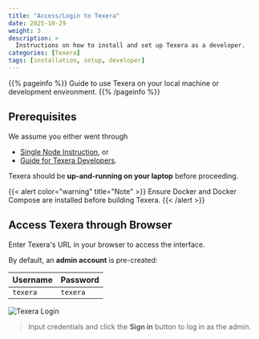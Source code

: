 ```yaml
---
title: "Access/Login to Texera"
date: 2025-10-29
weight: 3
description: >
  Instructions on how to install and set up Texera as a developer.
categories: [Texera]
tags: [installation, setup, developer]
---
```


{{% pageinfo %}}
Guide to use Texera on your local machine or development environment.
{{% /pageinfo %}}

## Prerequisites

We assume you either went through  
- [Single Node Instruction](https://github.com/Texera/texera/wiki/Installing-Texera-on-a-Single-Node), or  
- [Guide for Texera Developers](https://github.com/Texera/texera/wiki/Guide-for-Developers).

Texera should be **up-and-running on your laptop** before proceeding.

{{< alert color="warning" title="Note" >}}
Ensure Docker and Docker Compose are installed before building Texera.
{{< /alert >}}

## Access Texera through Browser

Enter Texera's URL in your browser to access the interface.

By default, an **admin account** is pre-created:

| Username | Password |
|-----------|-----------|
| `texera`  | `texera`  |

![Texera Login](https://github.com/user-attachments/assets/ebcb10f7-3d25-4673-b908-7e2de2d3179e)

> Input credentials and click the **Sign in** button to log in as the admin.
